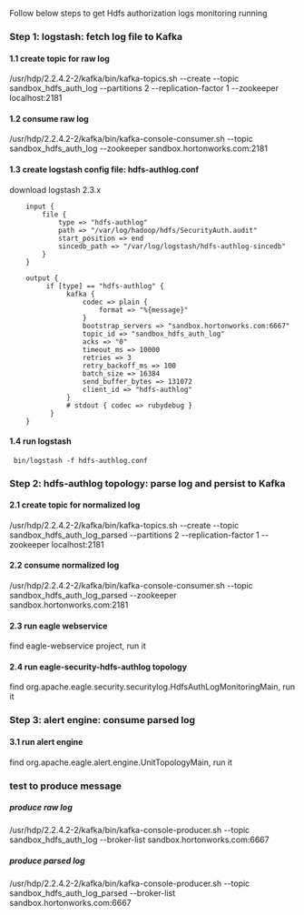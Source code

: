 <!--
{% comment %}
Licensed to the Apache Software Foundation (ASF) under one or more
contributor license agreements.  See the NOTICE file distributed with
this work for additional information regarding copyright ownership.
The ASF licenses this file to you under the Apache License, Version 2.0
(the "License"); you may not use this file except in compliance with
the License.  You may obtain a copy of the License at

http://www.apache.org/licenses/LICENSE-2.0

Unless required by applicable law or agreed to in writing, software
distributed under the License is distributed on an "AS IS" BASIS,
WITHOUT WARRANTIES OR CONDITIONS OF ANY KIND, either express or implied.
See the License for the specific language governing permissions and
limitations under the License.
{% endcomment %}
-->

Follow below steps to get Hdfs authorization logs monitoring running

### Step 1: logstash: fetch log file to Kafka
#### 1.1 create topic for raw log
/usr/hdp/2.2.4.2-2/kafka/bin/kafka-topics.sh --create --topic sandbox_hdfs_auth_log --partitions 2 --replication-factor 1 --zookeeper localhost:2181
#### 1.2 consume raw log
/usr/hdp/2.2.4.2-2/kafka/bin/kafka-console-consumer.sh --topic sandbox_hdfs_auth_log --zookeeper sandbox.hortonworks.com:2181
#### 1.3 create logstash config file: hdfs-authlog.conf
download logstash 2.3.x
~~~
    input {
        file {
            type => "hdfs-authlog"
            path => "/var/log/hadoop/hdfs/SecurityAuth.audit"
            start_position => end
            sincedb_path => "/var/log/logstash/hdfs-authlog-sincedb"
        }
    }

    output {
         if [type] == "hdfs-authlog" {
              kafka {
                  codec => plain {
                      format => "%{message}"
                  }
                  bootstrap_servers => "sandbox.hortonworks.com:6667"
                  topic_id => "sandbox_hdfs_auth_log"
                  acks => "0"
                  timeout_ms => 10000
                  retries => 3
                  retry_backoff_ms => 100
                  batch_size => 16384
                  send_buffer_bytes => 131072
                  client_id => "hdfs-authlog"
              }
              # stdout { codec => rubydebug }
          }
    }

~~~
#### 1.4 run logstash
     bin/logstash -f hdfs-authlog.conf

### Step 2: hdfs-authlog topology: parse log and persist to Kafka
#### 2.1 create topic for normalized log
/usr/hdp/2.2.4.2-2/kafka/bin/kafka-topics.sh --create --topic sandbox_hdfs_auth_log_parsed --partitions 2 --replication-factor 1 --zookeeper localhost:2181
#### 2.2 consume normalized log
/usr/hdp/2.2.4.2-2/kafka/bin/kafka-console-consumer.sh --topic sandbox_hdfs_auth_log_parsed --zookeeper sandbox.hortonworks.com:2181
#### 2.3 run eagle webservice
find eagle-webservice project, run it
#### 2.4 run eagle-security-hdfs-authlog topology
find org.apache.eagle.security.securitylog.HdfsAuthLogMonitoringMain, run it

### Step 3: alert engine: consume parsed log
#### 3.1 run alert engine
find org.apache.eagle.alert.engine.UnitTopologyMain, run it


### test to produce message
##### produce raw log
/usr/hdp/2.2.4.2-2/kafka/bin/kafka-console-producer.sh --topic sandbox_hdfs_auth_log --broker-list sandbox.hortonworks.com:6667

##### produce parsed log
/usr/hdp/2.2.4.2-2/kafka/bin/kafka-console-producer.sh --topic sandbox_hdfs_auth_log_parsed --broker-list sandbox.hortonworks.com:6667
